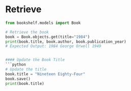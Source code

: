 # Retrieve
```python
from bookshelf.models import Book

# Retrieve the book
book = Book.objects.get(title="1984")
print(book.title, book.author, book.publication_year)
# Expected Output: 1984 George Orwell 1949


#### Update the Book Title
```python
# Update the title
book.title = "Nineteen Eighty-Four"
book.save()
print(book.title)
